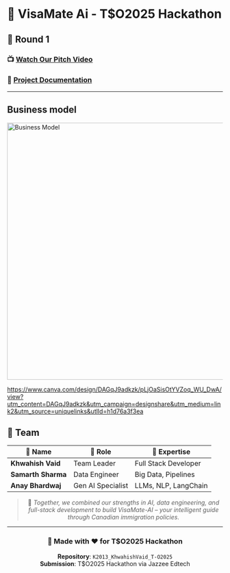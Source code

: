 # 🚀 VisaMate Ai - T$O2025 Hackathon




## 🎥 **Round 1**

### 📺 **[Watch Our Pitch Video](https://youtu.be/jmmuJdlUTrw)**

### 📄 **[Project Documentation](./Docx.pdf)**

---
## **Business model**

<img src="https://github.com/user-attachments/assets/82fe6d5c-44b8-4484-b42b-da418b047806" alt="Business Model" width="600"/>


https://www.canva.com/design/DAGqJ9adkzk/pLjOaSisOtYVZoq_WU_DwA/view?utm_content=DAGqJ9adkzk&utm_campaign=designshare&utm_medium=link2&utm_source=uniquelinks&utlId=h1d76a3f3ea
## 👥 **Team**

<div align="center">

| 👤 Name            | 🎯 Role              | 💼 Expertise        |
|-------------------|---------------------|---------------------|
| **Khwahish Vaid** | Team Leader         | Full Stack Developer |
| **Samarth Sharma**| Data Engineer       | Big Data, Pipelines |
| **Anay Bhardwaj** | Gen AI Specialist   | LLMs, NLP, LangChain |

> 🔗 *Together, we combined our strengths in AI, data engineering, and full-stack development to build VisaMate-AI – your intelligent guide through Canadian immigration policies.*


</div>

---

<div align="center">

### 🌟 **Made with ❤️ for T$O2025 Hackathon**

**Repository**: `K2013_KhwahishVaid_T-O2025`  
**Submission**: T$O2025 Hackathon via Jazzee Edtech

</div>
